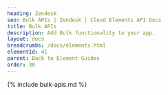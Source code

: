 ```yaml
---
heading: Zendesk
seo: Bulk APIs | Zendesk | Cloud Elements API Docs
title: Bulk APIs
description: Add Bulk functionality to your app.
layout: docs
breadcrumbs: /docs/elements.html
elementId: 41
parent: Back to Element Guides
order: 30
---
```


{% include bulk-apis.md %}
